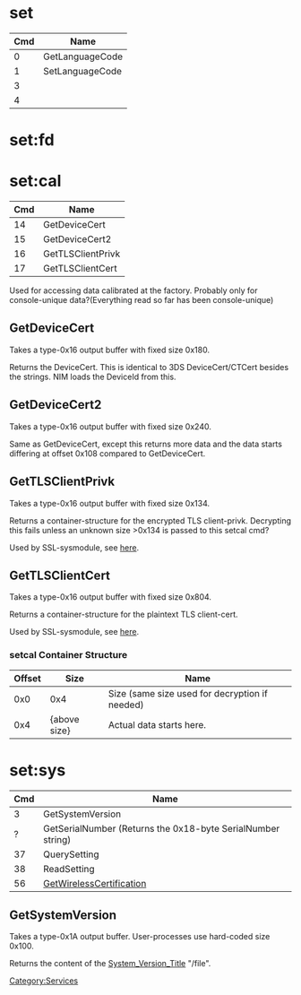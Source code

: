 # set

| Cmd | Name            |
| --- | --------------- |
| 0   | GetLanguageCode |
| 1   | SetLanguageCode |
| 3   |                 |
| 4   |                 |

# set:fd

# set:cal

| Cmd | Name              |
| --- | ----------------- |
| 14  | GetDeviceCert     |
| 15  | GetDeviceCert2    |
| 16  | GetTLSClientPrivk |
| 17  | GetTLSClientCert  |

Used for accessing data calibrated at the factory. Probably only for
console-unique data?(Everything read so far has been console-unique)

## GetDeviceCert

Takes a type-0x16 output buffer with fixed size 0x180.

Returns the DeviceCert. This is identical to 3DS DeviceCert/CTCert
besides the strings. NIM loads the DeviceId from this.

## GetDeviceCert2

Takes a type-0x16 output buffer with fixed size 0x240.

Same as GetDeviceCert, except this returns more data and the data starts
differing at offset 0x108 compared to GetDeviceCert.

## GetTLSClientPrivk

Takes a type-0x16 output buffer with fixed size 0x134.

Returns a container-structure for the encrypted TLS client-privk.
Decrypting this fails unless an unknown size \>0x134 is passed to this
setcal cmd?

Used by SSL-sysmodule, see [here](SSL%20services.md "wikilink").

## GetTLSClientCert

Takes a type-0x16 output buffer with fixed size 0x804.

Returns a container-structure for the plaintext TLS client-cert.

Used by SSL-sysmodule, see
[here](SSL%20services.md "wikilink").

### setcal Container Structure

| Offset | Size         | Name                                           |
| ------ | ------------ | ---------------------------------------------- |
| 0x0    | 0x4          | Size (same size used for decryption if needed) |
| 0x4    | {above size} | Actual data starts here.                       |

# set:sys

| Cmd | Name                                                                              |
| --- | --------------------------------------------------------------------------------- |
| 3   | GetSystemVersion                                                                  |
| ?   | GetSerialNumber (Returns the 0x18-byte SerialNumber string)                       |
| 37  | QuerySetting                                                                      |
| 38  | ReadSetting                                                                       |
| 56  | [GetWirelessCertification](Flash%20Filesystem#PRODINFOF.md##PRODINFOF "wikilink") |

## GetSystemVersion

Takes a type-0x1A output buffer. User-processes use hard-coded size
0x100.

Returns the content of the
[System\_Version\_Title](System%20Version%20Title.md "wikilink")
"/file".

[Category:Services](Category:Services "wikilink")
